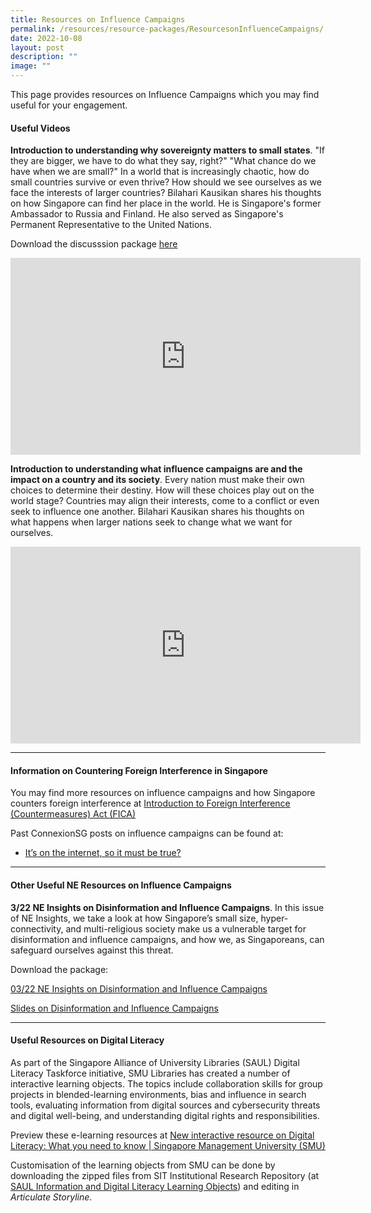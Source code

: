 ```yaml
---
title: Resources on Influence Campaigns
permalink: /resources/resource-packages/ResourcesonInfluenceCampaigns/
date: 2022-10-08
layout: post
description: ""
image: ""
---
```

This page provides resources on Influence Campaigns which you may find useful for your engagement.

#### **Useful Videos**

**Introduction to understanding why sovereignty matters to small states**. 
"If they are bigger, we have to do what they say, right?" "What chance do we have when we are small?" In a world that is increasingly chaotic, how do small countries survive or even thrive? How should we see ourselves as we face the interests of larger countries? Bilahari Kausikan shares his thoughts on how Singapore can find her place in the world. He is Singapore's former Ambassador to Russia and Finland. He also served as Singapore's Permanent Representative to the United Nations.

Download the discusssion package 
<a target="_blank" href="/files/Discussion%20Package%20on%20The%20Sovereignty%20of%20Small%20States(1).pdf/">here</a>


<iframe width="560" height="315" src="https://www.youtube.com/embed/dVdaHPbGpLs" title="YouTube video player" frameborder="0" allow="accelerometer; autoplay; clipboard-write; encrypted-media; gyroscope; picture-in-picture" allowfullscreen=""></iframe>


**Introduction to understanding what influence campaigns are and the impact on a country and its society**. Every nation must make their own choices to determine their destiny. How will these choices play out on the world stage? Countries may align their interests, come to a conflict or even seek to influence one another. Bilahari Kausikan shares his thoughts on what happens when larger nations seek to change what we want for ourselves.

<iframe width="560" height="315" src="https://www.youtube.com/embed/_XA41nFjdDU" title="YouTube video player" frameborder="0" allow="accelerometer; autoplay; clipboard-write; encrypted-media; gyroscope; picture-in-picture" allowfullscreen=""></iframe>


****

#### **Information on Countering Foreign Interference in Singapore**

You may find more resources on influence campaigns and how Singapore counters foreign interference at <a target="_blank" href="https://www.mha.gov.sg/fica">Introduction to Foreign Interference (Countermeasures) Act (FICA)</a>

Past ConnexionSG posts on influence campaigns can be found at:
* <a target="_blank" href="https://www.sg101.gov.sg/resources/connexionsg/foreigninterferencewfticasaynotofakenews/">It’s on the internet, so it must be true? </a>


****

#### **Other Useful NE Resources on Influence Campaigns**

**3/22 NE Insights on Disinformation and Influence Campaigns**. In this issue of NE Insights, we take a look at how Singapore’s small size, hyper-connectivity, and multi-religious society make us a vulnerable target for disinformation and influence campaigns, and how we, as Singaporeans, can safeguard ourselves against this threat. 

Download the package:

[03/22 NE Insights on Disinformation and Influence Campaigns](/files/03_22%20NE%20Insights%20on%20Disinformation%20and%20Influence%20Campaigns.pdf)

[Slides on Disinformation and Influence Campaigns](/files/Slides%20on%20Disinformation%20and%20Influence%20Campaigns_.pdf)

****

#### **Useful Resources on Digital Literacy**

As part of the Singapore Alliance of University Libraries (SAUL) Digital Literacy Taskforce initiative, SMU Libraries has created a number of interactive learning objects. The topics include collaboration skills for group projects in blended-learning environments, bias and influence in search tools, evaluating information from digital sources and cybersecurity threats and digital well-being, and understanding digital rights and responsibilities.

Preview these e-learning resources at <a target="_blank" href="https://library.smu.edu.sg/news/new-interactive-resource-digital-literacy-what-you-need-know">New interactive resource on Digital Literacy: What you need to know | Singapore Management University (SMU)</a>

Customisation of the learning objects from SMU can be done by downloading the zipped files from SIT Institutional Research Repository (at <a target="_blank" href="https://irr.singaporetech.edu.sg/collections/information_and_Digital_Literacy_Learning_Objects/6069155">SAUL Information and Digital Literacy Learning Objects</a>) and editing in *Articulate Storyline*.